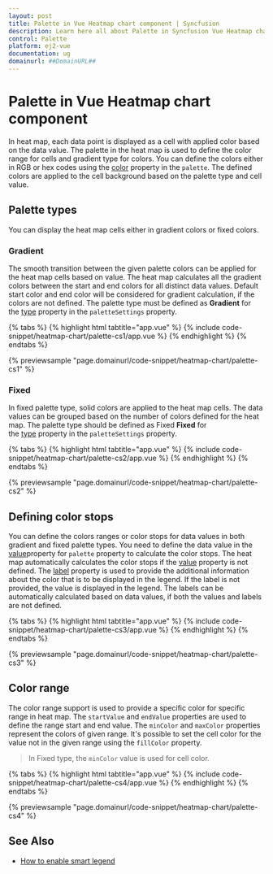 ```yaml
---
layout: post
title: Palette in Vue Heatmap chart component | Syncfusion
description: Learn here all about Palette in Syncfusion Vue Heatmap chart component of Syncfusion Essential JS 2 and more.
control: Palette 
platform: ej2-vue
documentation: ug
domainurl: ##DomainURL##
---
```


# Palette in Vue Heatmap chart component

In heat map, each data point is displayed as a cell with applied color based on the data value. The palette in the heat map is used to define the color range for cells and gradient type for colors. You can define the colors either in RGB or hex codes using the [color](https://ej2.syncfusion.com/vue/documentation/api/heatmap/paletteCollection/#color) property in the `palette`. The defined colors are applied to the cell background based on the palette type and cell value.

## Palette types

You can display the heat map cells either in gradient colors or fixed colors.

### Gradient

The smooth transition between the given palette colors can be applied for the heat map cells based on value. The heat map calculates all the gradient colors between the start and end colors for all distinct data values. Default start color and end color will be considered for gradient calculation, if the colors are not defined. The palette type must be defined as **Gradient** for the [type](https://ej2.syncfusion.com/vue/documentation/api/heatmap/paletteSettings/#type) property in the `paletteSettings` property.

{% tabs %}
{% highlight html tabtitle="app.vue" %}
{% include code-snippet/heatmap-chart/palette-cs1/app.vue %}
{% endhighlight %}
{% endtabs %}
        
{% previewsample "page.domainurl/code-snippet/heatmap-chart/palette-cs1" %}

### Fixed

In fixed palette type, solid colors are applied to the heat map cells. The data values can be grouped based on the number of colors defined for the heat map. The palette type should be defined as Fixed **Fixed** for the [type](../api/heatmap/paletteSettings/#type) property in the `paletteSettings` property.

{% tabs %}
{% highlight html tabtitle="app.vue" %}
{% include code-snippet/heatmap-chart/palette-cs2/app.vue %}
{% endhighlight %}
{% endtabs %}
        
{% previewsample "page.domainurl/code-snippet/heatmap-chart/palette-cs2" %}

## Defining color stops

You can define the colors ranges or color stops for data values in both gradient and fixed palette types. You need to define the data value in the [value](https://ej2.syncfusion.com/vue/documentation/api/heatmap/paletteCollection/#value)property for `palette` property to calculate the color stops. The heat map automatically calculates the color stops if the [value](../api/heatmap/paletteCollection/#value) property is not defined. The [label](https://ej2.syncfusion.com/vue/documentation/api/heatmap/paletteCollection/#label) property is used to provide the additional information about the color that is to be displayed in the legend. If the label is not provided, the value is displayed in the legend. The labels can be automatically calculated based on data values, if both the values and labels are not defined.

{% tabs %}
{% highlight html tabtitle="app.vue" %}
{% include code-snippet/heatmap-chart/palette-cs3/app.vue %}
{% endhighlight %}
{% endtabs %}
        
{% previewsample "page.domainurl/code-snippet/heatmap-chart/palette-cs3" %}

## Color range

The color range support is used to provide a specific color for specific range in heat map. The `startValue` and `endValue` properties are used to define the range start and end value. The `minColor` and `maxColor` properties represent the colors of given range. It's possible to set the cell color for the value not in the given range using the `fillColor` property.

> In Fixed type, the `minColor` value is used for cell color.

{% tabs %}
{% highlight html tabtitle="app.vue" %}
{% include code-snippet/heatmap-chart/palette-cs4/app.vue %}
{% endhighlight %}
{% endtabs %}
        
{% previewsample "page.domainurl/code-snippet/heatmap-chart/palette-cs4" %}

## See Also

* [How to enable smart legend](./legend/#smart-legend)